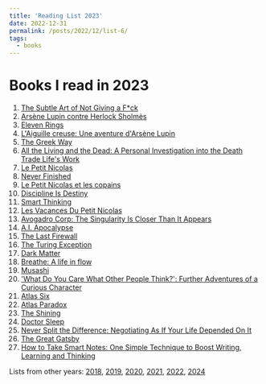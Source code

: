 ```yaml
---
title: 'Reading List 2023'
date: 2022-12-31
permalink: /posts/2022/12/list-6/
tags:
  - books
---
```


Books I read in 2023
======

1. [The Subtle Art of Not Giving a F*ck][1]
2. [Arsène Lupin contre Herlock Sholmès][2]
3. [Eleven Rings][3]
4. [L'Aiguille creuse: Une aventure d'Arsène Lupin][4]
5. [The Greek Way][5]
6. [All the Living and the Dead: A Personal Investigation into the Death Trade Life's Work][6]
7. [Le Petit Nicolas][7]
8. [Never Finished][8]
9. [Le Petit Nicolas et les copains][9]
10. [Discipline Is Destiny][10]
11. [Smart Thinking][11]
12. [Les Vacances Du Petit Nicolas][12]
13. [Avogadro Corp: The Singularity Is Closer Than It Appears][13]
14. [A.I. Apocalypse][14]
15. [The Last Firewall][15]
16. [The Turing Exception][16]
17. [Dark Matter][17]
18. [Breathe: A life in flow][18]
19. [Musashi][19]
20. ['What Do You Care What Other People Think?': Further Adventures of a Curious Character][20]
21. [Atlas Six][21]
22. [Atlas Paradox][22]
23. [The Shining][23]
24. [Doctor Sleep][24]
25. [Never Split the Difference: Negotiating As If Your Life Depended On It][25]
26. [The Great Gatsby][26]
27. [How to Take Smart Notes: One Simple Technique to Boost Writing, Learning and Thinking][27]

Lists from other years: [2018][list1], [2019][list2], [2020][list3], [2021][list4], [2022][list5], [2024][list7]

[1]:https://www.amazon.fr/Subtle-Art-Not-Giving-Counterintuitive/dp/0062457713
[2]:https://www.amazon.fr/Ars%C3%A8ne-contre-Herlock-Sholmes-Policiers-ebook/dp/B005SI8U1A/ref=tmm_kin_swatch_0?_encoding=UTF8&qid=1675111238&sr=8-1
[3]:https://www.amazon.fr/Eleven-Rings-Phil-Jackson-ebook/dp/B00O30HH5Y/ref=tmm_kin_swatch_0?_encoding=UTF8&qid=1675111302&sr=8-1
[4]:https://www.amazon.fr/LAiguille-creuse-aventure-dArs%C3%A8ne-Lupin/dp/B09Z4JKQXC/ref=sr_1_1?__mk_fr_FR=%C3%85M%C3%85%C5%BD%C3%95%C3%91&crid=WHKLNHC813NZ&keywords=lupin+l%27aguille&qid=1677347000&sprefix=lupin+l%27aguille%2Caps%2C76&sr=8-1
[5]:https://www.amazon.fr/gp/product/B004AE34PU/ref=ppx_yo_dt_b_d_asin_title_o06?ie=UTF8&psc=1
[6]:https://www.amazon.fr/gp/product/B09K21LH4V/ref=ppx_yo_dt_b_d_asin_title_o07?ie=UTF8&psc=1
[7]:https://www.amazon.fr/Petit-Nicolas-Ren%C3%A9-Goscinny-ebook/dp/B00CZ8IHBE/ref=sr_1_2?__mk_fr_FR=%C3%85M%C3%85%C5%BD%C3%95%C3%91&crid=2JMNH25QXQ3LH&keywords=le+petit+nicolas&qid=1682882428&sprefix=le+petit+nicolas%2Caps%2C106&sr=8-2
[8]:https://www.amazon.fr/Never-Finished-Unshackle-Within-English-ebook/dp/B0BJMN7RMV/ref=sr_1_1?__mk_fr_FR=%C3%85M%C3%85%C5%BD%C3%95%C3%91&crid=11SE99A8OZR1U&keywords=never+finished&qid=1682882484&sprefix=never+finished%2Caps%2C87&sr=8-1
[9]:https://www.amazon.fr/Petit-Nicolas-copains-Ren%C3%A9-Goscinny-ebook/dp/B00R4W35NQ/ref=sr_1_2?__mk_fr_FR=%C3%85M%C3%85%C5%BD%C3%95%C3%91&crid=2YV6FQ8UYNJKP&keywords=le+petit+nicolas+e+les+copains&qid=1682882517&sprefix=le+petit+nicolas+e+les+copains%2Caps%2C124&sr=8-2
[10]:https://www.amazon.fr/Discipline-Destiny-Power-Self-Control-English-ebook/dp/B09PWRRCC7/ref=sr_1_1?__mk_fr_FR=%C3%85M%C3%85%C5%BD%C3%95%C3%91&crid=255EN8PEAMZTA&keywords=discipline+is+destiny&qid=1682882569&sprefix=discipline+is+destiny%2Caps%2C91&sr=8-1
[11]:https://www.amazon.fr/gp/product/B0068PHXV0/ref=ppx_yo_dt_b_d_asin_title_o00?ie=UTF8&psc=1
[12]:https://www.amazon.fr/gp/product/B00CYLLB10/ref=ppx_yo_dt_b_d_asin_title_o09?ie=UTF8&psc=1
[13]:https://www.amazon.fr/gp/product/B006ACIMQQ/ref=ppx_yo_dt_b_d_asin_title_o01?ie=UTF8&psc=1
[14]:https://www.amazon.fr/gp/product/B007FZVI2M/ref=ppx_yo_dt_b_d_asin_title_o09?ie=UTF8&psc=1
[15]:https://www.amazon.fr/gp/product/B00EEIGHDI/ref=ppx_yo_dt_b_d_asin_title_o08?ie=UTF8&psc=1
[16]:https://www.amazon.fr/gp/product/B00UGIOCUK/ref=ppx_yo_dt_b_d_asin_title_o08?ie=UTF8&psc=1
[17]:https://www.amazon.fr/Dark-Matter-Blake-Crouch/dp/144729758X/ref=sr_1_2?__mk_fr_FR=%C3%85M%C3%85%C5%BD%C3%95%C3%91&crid=LN0MM0GZJODQ&keywords=dark+matter&qid=1693482036&sprefix=dark+matter%2Caps%2C85&sr=8-2
[18]:https://www.amazon.fr/Breathe-Life-Flow-Rickson-Gracie/dp/0008440115/ref=sr_1_1?__mk_fr_FR=%C3%85M%C3%85%C5%BD%C3%95%C3%91&crid=ODCK1TES09S1&keywords=breathe&qid=1693482007&sprefix=breathe+%2Caps%2C85&sr=8-1
[19]:https://www.amazon.fr/Musashi-Epic-Novel-Samurai-Era/dp/156836427X/ref=sr_1_9?__mk_fr_FR=%C3%85M%C3%85%C5%BD%C3%95%C3%91&keywords=musashi&qid=1693482086&sr=8-9
[20]:https://www.amazon.fr/gp/product/0141030887?ref_=dbs_m_mng_rwt_calw_tpbk_1&storeType=ebooks
[21]:https://www.amazon.fr/Atlas-Six-Olivie-Blake/dp/274994984X/ref=sr_1_1?__mk_fr_FR=%C3%85M%C3%85%C5%BD%C3%95%C3%91&crid=1CSP8K3DE48SL&keywords=ATLAS+SIx&qid=1695564610&sprefix=atlas+six%2Caps%2C75&sr=8-1
[22]:https://www.amazon.fr/Atlas-Paradox-Olivie-Blake/dp/1529095301/ref=sr_1_1?__mk_fr_FR=%C3%85M%C3%85%C5%BD%C3%95%C3%91&crid=3T6RJJURMNW7Z&keywords=atlas+paradox&qid=1695564666&s=books&sprefix=atlas+paradox%2Cstripbooks%2C111&sr=1-1
[23]:https://www.amazon.fr/Shining-Stephen-King/dp/0307743659/ref=sr_1_2?__mk_fr_FR=%C3%85M%C3%85%C5%BD%C3%95%C3%91&crid=ZZ9BRL3270N8&keywords=the+shining&qid=1695564689&s=books&sprefix=the+shining%2Cstripbooks%2C86&sr=1-2
[24]:https://www.amazon.fr/Doctor-Sleep-Stephen-King/dp/1444761188
[25]:https://www.amazon.fr/Never-Split-Difference-Negotiating-Depended/dp/0062407805
[26]:https://www.amazon.fr/Great-Gatsby-F-Scott-Fitzgerald/dp/0743273567
[27]:https://www.amazon.fr/How-Take-Smart-Notes-Nonfiction/dp/1542866502/ref=tmm_pap_swatch_0?_encoding=UTF8&qid=&sr=

[list1]:https://tuliofalmeida.com/posts/2018/12/list-1/
[list2]:https://tuliofalmeida.com/posts/2019/12/list-2/
[list3]:https://tuliofalmeida.com/posts/2020/12/list-3/
[list4]:https://tuliofalmeida.com/posts/2020/12/list-4/
[list5]:https://tuliofalmeida.com/posts/2022/12/list-5/
[list6]:https://tuliofalmeida.com/posts/2022/12/list-6/
[list7]:https://tuliofalmeida.com/posts/2022/12/list-7/
